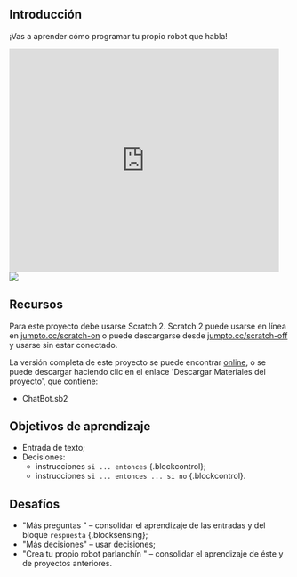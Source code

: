 ## Introducción

¡Vas a aprender cómo programar tu propio robot que habla!

<div class="scratch-preview">
  <iframe allowtransparency="true" width="485" height="402" src="https://scratch.mit.edu/projects/embed/26762091/?autostart=false" frameborder="0"></iframe>
  <img src="chatbot-final.png">
</div>

## Recursos
Para este proyecto debe usarse Scratch 2. Scratch 2 puede usarse en línea en [jumpto.cc/scratch-on](http://jumpto.cc/scratch-on) o puede descargarse desde [jumpto.cc/scratch-off](http://jumpto.cc/scratch-off) y usarse sin estar conectado.

La versión completa de este proyecto se puede encontrar <a href="http://scratch.mit.edu/projects/26762091/#editor">online</a>, o se puede descargar haciendo clic en el enlace 'Descargar Materiales del proyecto', que contiene:

+ ChatBot.sb2

## Objetivos de aprendizaje
+ Entrada de texto;
+ Decisiones:
	+ instrucciones `si ... entonces` {.blockcontrol};
	+ instrucciones `si ... entonces ... si no` {.blockcontrol}.

## Desafíos
+ "Más preguntas " – consolidar el aprendizaje de las entradas y del bloque `respuesta` {.blocksensing};
+ "Más decisiones" – usar decisiones;
+ "Crea tu propio robot parlanchín " – consolidar el aprendizaje de éste y de proyectos anteriores.
